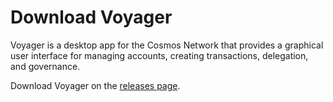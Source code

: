 # Download Voyager

Voyager is a desktop app for the Cosmos Network that provides a graphical user interface for managing accounts, creating transactions, delegation, and governance.

Download Voyager on the [releases page](https://github.com/cosmos/voyager/releases).
